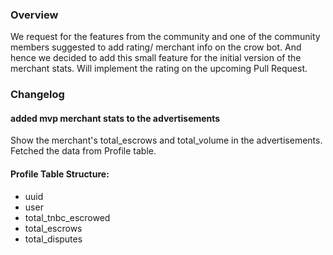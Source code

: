 ### Overview
We request for the features from the community and one of the community members suggested to add rating/ merchant info on the crow bot. And hence we decided to add this small feature for the initial version of the merchant stats. Will implement the rating on the upcoming Pull Request.


### Changelog

#### added mvp merchant stats to the advertisements

Show the merchant's total_escrows and total_volume in the advertisements. Fetched the data from Profile table.

#### Profile Table Structure: 
- uuid
- user
- total_tnbc_escrowed
- total_escrows
- total_disputes
